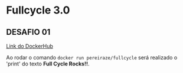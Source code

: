 # Fullcycle 3.0

## DESAFIO 01

[Link do DockerHub](https://hub.docker.com/r/pereiraze/fullcycle)

Ao rodar o comando `docker run pereiraze/fullcycle` será realizado o 'print' do texto **Full Cycle Rocks!!**.
